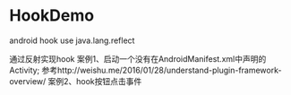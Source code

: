 # HookDemo
android hook use java.lang.reflect 

通过反射实现hook
案例1、启动一个没有在AndroidManifest.xml中声明的Activity;
参考http://weishu.me/2016/01/28/understand-plugin-framework-overview/
案例2、hook按钮点击事件
